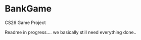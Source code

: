BankGame
========

CS26 Game Project

Readme in progress.... we basically still need everything done..
